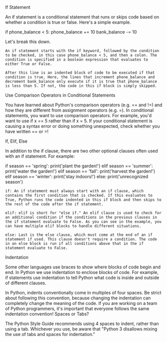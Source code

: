 If Statement

An if statement is a conditional statement that runs or skips code based on whether a condition is true or false. Here's a simple example.

if phone_balance < 5:
    phone_balance += 10
    bank_balance -= 10

Let's break this down.

    An if statement starts with the if keyword, followed by the condition to be checked, in this case phone_balance < 5, and then a colon. The condition is specified in a boolean expression that evaluates to either True or False.

    After this line is an indented block of code to be executed if that condition is true. Here, the lines that increment phone_balance and decrement bank_balance only execute if it is true that phone_balance is less than 5. If not, the code in this if block is simply skipped.

Use Comparison Operators in Conditional Statements

You have learned about Python's comparison operators (e.g. == and !=) and how they are different from assignment operators (e.g. =). In conditional statements, you want to use comparison operators. For example, you'd want to use if x == 5 rather than if x = 5. If your conditional statement is causing a syntax error or doing something unexpected, check whether you have written == or =!

If, Elif, Else

In addition to the if clause, there are two other optional clauses often used with an if statement. For example:

if season == 'spring':
    print('plant the garden!')
elif season == 'summer':
    print('water the garden!')
elif season == 'fall':
    print('harvest the garden!')
elif season == 'winter':
    print('stay indoors!')
else:
    print('unrecognized season')

    if: An if statement must always start with an if clause, which contains the first condition that is checked. If this evaluates to True, Python runs the code indented in this if block and then skips to the rest of the code after the if statement.

    elif: elif is short for "else if." An elif clause is used to check for an additional condition if the conditions in the previous clauses in the if statement evaluate to False. As you can see in the example, you can have multiple elif blocks to handle different situations.

    else: Last is the else clause, which must come at the end of an if statement if used. This clause doesn't require a condition. The code in an else block is run if all conditions above that in the if statement evaluate to False.

Indentation

Some other languages use braces to show where blocks of code begin and end. In Python we use indentation to enclose blocks of code. For example, if statements use indentation to tell Python what code is inside and outside of different clauses.

In Python, indents conventionally come in multiples of four spaces. Be strict about following this convention, because changing the indentation can completely change the meaning of the code. If you are working on a team of Python programmers, it's important that everyone follows the same indentation convention!
Spaces or Tabs?

The Python Style Guide recommends using 4 spaces to indent, rather than using a tab. Whichever you use, be aware that "Python 3 disallows mixing the use of tabs and spaces for indentation." 